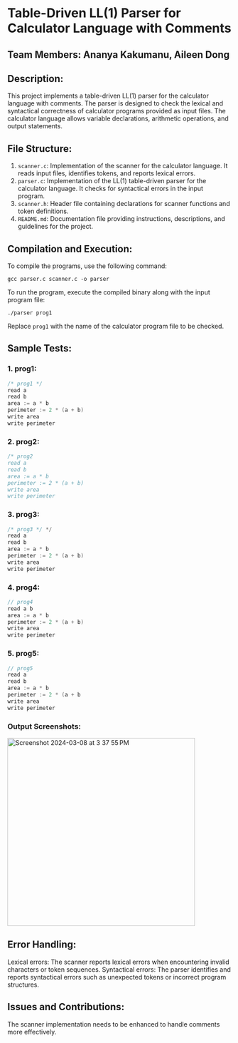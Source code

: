 # Table-Driven LL(1) Parser for Calculator Language with Comments

## Team Members: Ananya Kakumanu, Aileen Dong

## Description:

This project implements a table-driven LL(1) parser for the calculator language with comments. The parser is designed to check the lexical and syntactical correctness of calculator programs provided as input files. The calculator language allows variable declarations, arithmetic operations, and output statements.

## File Structure:

1. `scanner.c`: Implementation of the scanner for the calculator language. It reads input files, identifies tokens, and reports lexical errors.
2. `parser.c`: Implementation of the LL(1) table-driven parser for the calculator language. It checks for syntactical errors in the input program.
3. `scanner.h`: Header file containing declarations for scanner functions and token definitions.
4. `README.md`: Documentation file providing instructions, descriptions, and guidelines for the project.

## Compilation and Execution:

To compile the programs, use the following command:

```
gcc parser.c scanner.c -o parser
```

To run the program, execute the compiled binary along with the input program file:

```
./parser prog1
```

Replace `prog1` with the name of the calculator program file to be checked.

## Sample Tests:

### 1. prog1:

```c
/* prog1 */
read a
read b
area := a * b
perimeter := 2 * (a + b)
write area
write perimeter
```

### 2. prog2:

```c
/* prog2
read a
read b
area := a * b
perimeter := 2 * (a + b)
write area
write perimeter
```

### 3. prog3:

```c
/* prog3 */ */
read a
read b
area := a * b
perimeter := 2 * (a + b)
write area
write perimeter
```

### 4. prog4:

```c
// prog4
read a b
area := a * b
perimeter := 2 * (a + b)
write area
write perimeter
```

### 5. prog5:

```c
// prog5
read a
read b
area := a * b
perimeter := 2 * (a + b
write area
write perimeter
```

### Output Screenshots:

<img width="422" alt="Screenshot 2024-03-08 at 3 37 55 PM" src="https://github.com/AileenDon/521_proj2/assets/120889846/2ec9e848-abb7-4c73-a2ad-c24086a40d62">

## Error Handling:

Lexical errors: The scanner reports lexical errors when encountering invalid characters or token sequences.
Syntactical errors: The parser identifies and reports syntactical errors such as unexpected tokens or incorrect program structures.

## Issues and Contributions:

The scanner implementation needs to be enhanced to handle comments more effectively.
